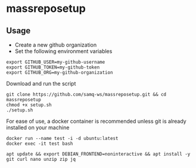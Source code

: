 # massreposetup

## Usage
- Create a new github organization
- Set the following environment variables
```shell
export GITHUB_USER=my-github-username
export GITHUB_TOKEN=my-github-token
export GITHUB_ORG=my-github-organization
```
Download and run the script
```shell
git clone https://github.com/samq-ws/massreposetup.git && cd massreposetup
chmod +x setup.sh
./setup.sh
```

For ease of use, a docker container is recommended unless git is already installed on your machine
```shell
docker run --name test -i -d ubuntu:latest
docker exec -it test bash

apt update && export DEBIAN_FRONTEND=noninteractive && apt install -y git curl nano unzip zip jq
```